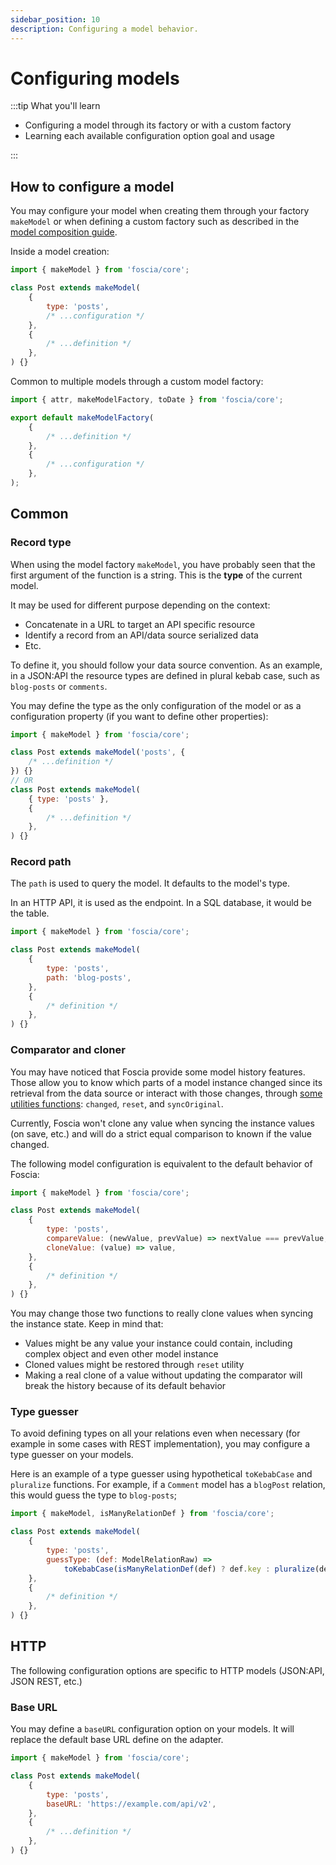 ```yaml
---
sidebar_position: 10
description: Configuring a model behavior.
---
```


# Configuring models

:::tip What you'll learn

-   Configuring a model through its factory or with a custom factory
-   Learning each available configuration option goal and usage

:::

## How to configure a model

You may configure your model when creating them through your factory `makeModel`
or when defining a custom factory such as described in the
[model composition guide](/docs/guides/models-composition).

Inside a model creation:

```javascript title="post.js"
import { makeModel } from 'foscia/core';

class Post extends makeModel(
    {
        type: 'posts',
        /* ...configuration */
    },
    {
        /* ...definition */
    },
) {}
```

Common to multiple models through a custom model factory:

```javascript title="makeModel.js"
import { attr, makeModelFactory, toDate } from 'foscia/core';

export default makeModelFactory(
    {
        /* ...definition */
    },
    {
        /* ...configuration */
    },
);
```

## Common

### Record type

When using the model factory `makeModel`, you have probably seen that the first
argument of the function is a string. This is the **type** of the current model.

It may be used for different purpose depending on the context:

-   Concatenate in a URL to target an API specific resource
-   Identify a record from an API/data source serialized data
-   Etc.

To define it, you should follow your data source convention. As an example, in a
JSON:API the resource types are defined in plural kebab case, such as
`blog-posts` or `comments`.

You may define the type as the only configuration of the model or as a
configuration property (if you want to define other properties):

```javascript title="post.js"
import { makeModel } from 'foscia/core';

class Post extends makeModel('posts', {
    /* ...definition */
}) {}
// OR
class Post extends makeModel(
    { type: 'posts' },
    {
        /* ...definition */
    },
) {}
```

### Record path

The `path` is used to query the model. It defaults to the model's type.

In an HTTP API, it is used as the endpoint. In a SQL database, it would be the
table.

```javascript title="post.js"
import { makeModel } from 'foscia/core';

class Post extends makeModel(
    {
        type: 'posts',
        path: 'blog-posts',
    },
    {
        /* definition */
    },
) {}
```

### Comparator and cloner

You may have noticed that Foscia provide some model history features. Those
allow you to know which parts of a model instance changed since its retrieval
from the data source or interact with those changes, through
[some utilities functions](/docs/reference/models-utilities): `changed`,
`reset`, and `syncOriginal`.

Currently, Foscia won't clone any value when syncing the instance values (on
save, etc.) and will do a strict equal comparison to known if the value changed.

The following model configuration is equivalent to the default behavior of
Foscia:

```javascript title="post.js"
import { makeModel } from 'foscia/core';

class Post extends makeModel(
    {
        type: 'posts',
        compareValue: (newValue, prevValue) => nextValue === prevValue,
        cloneValue: (value) => value,
    },
    {
        /* definition */
    },
) {}
```

You may change those two functions to really clone values when syncing the
instance state. Keep in mind that:

-   Values might be any value your instance could contain, including complex
    object and even other model instance
-   Cloned values might be restored through `reset` utility
-   Making a real clone of a value without updating the comparator will break
    the history because of its default behavior

### Type guesser

To avoid defining types on all your relations even when necessary (for example
in some cases with REST implementation), you may configure a type guesser on
your models.

Here is an example of a type guesser using hypothetical `toKebabCase` and
`pluralize` functions. For example, if a `Comment` model has a `blogPost`
relation, this would guess the type to `blog-posts`;

```javascript title="post.js"
import { makeModel, isManyRelationDef } from 'foscia/core';

class Post extends makeModel(
    {
        type: 'posts',
        guessType: (def: ModelRelationRaw) =>
            toKebabCase(isManyRelationDef(def) ? def.key : pluralize(def.key)),
    },
    {
        /* definition */
    },
) {}
```

## HTTP

The following configuration options are specific to HTTP models (JSON:API, JSON
REST, etc.)

### Base URL

You may define a `baseURL` configuration option on your models. It will replace
the default base URL define on the adapter.

```javascript title="post.js"
import { makeModel } from 'foscia/core';

class Post extends makeModel(
    {
        type: 'posts',
        baseURL: 'https://example.com/api/v2',
    },
    {
        /* ...definition */
    },
) {}
```
